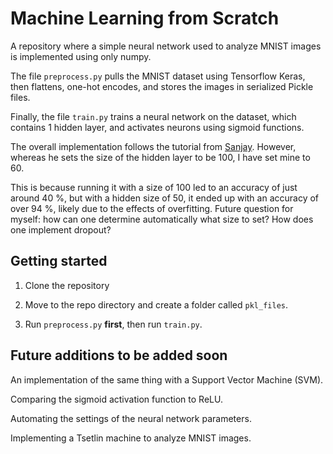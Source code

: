 # Machine Learning from Scratch

A repository where a simple neural network used to analyze MNIST images is implemented using only numpy.

The file `preprocess.py` pulls the MNIST dataset using Tensorflow Keras, then flattens, one-hot encodes, and stores the images in serialized Pickle files. 

Finally, the file `train.py` trains a neural network on the dataset, which contains 1 hidden layer, and activates neurons using sigmoid functions.

The overall implementation follows the tutorial from [Sanjay](https://www.youtube.com/watch?v=aRqEBIC-Xcw). 
However, whereas he sets the size of the hidden layer to be 100, I have set mine to 60.

This is because running it with a size of 100 led to an accuracy of just around 40 %, but with a hidden size of 50, it ended up with an accuracy of over 94 %, likely due to the effects of overfitting. Future question for myself: how can one determine automatically what size to set? How does one implement dropout?

## Getting started

1. Clone the repository

2. Move to the repo directory and create a folder called `pkl_files`.

3. Run `preprocess.py` **first**, then run `train.py`.

## Future additions to be added soon

An implementation of the same thing with a Support Vector Machine (SVM).

Comparing the sigmoid activation function to ReLU.

Automating the settings of the neural network parameters. 

Implementing a Tsetlin machine to analyze MNIST images.